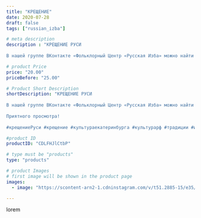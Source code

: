 ```yaml
---
title: "КРЕЩЕНИЕ"
date: 2020-07-28
draft: false
tags: ["russian_izba"]

# meta description
description : "КРЕЩЕНИЕ РУСИ
⠀
В нашей группе ВКонтакте «Фольклорный Центр «Русская Изба» можно найти исторические справки и посмотреть документальный фильм «Князь Владимир. К"

# product Price
price: "20.00"
priceBefore: "25.00"

# Product Short Description
shortDescription: "КРЕЩЕНИЕ РУСИ
⠀
В нашей группе ВКонтакте «Фольклорный Центр «Русская Изба» можно найти исторические справки и посмотреть документальный фильм «Князь Владимир. Креститель Руси».
⠀
Приятного просмотра!
⠀
#крещениеРуси #крещение #культураекатеринбурга #культурарф #традиции #история"

#product ID
productID: "CDLFHJlCtbP"

# type must be "products"
type: "products"

# product Images
# first image will be shown in the product page
images:
  - image: "https://scontent-arn2-1.cdninstagram.com/v/t51.2885-15/e35/109828553_351443189179022_8851831404670206187_n.jpg?_nc_ht=scontent-arn2-1.cdninstagram.com&_nc_cat=102&_nc_ohc=m4UANTdpWpYAX_kUZ_o&tp=1&oh=3e64490dbf16678c9566a36ef6708f2b&oe=6051A9F3&ig_cache_key=MjM2MzAwNDkxMTAzOTk5MzU1MQ%3D%3D.2"

---
```

lorem
